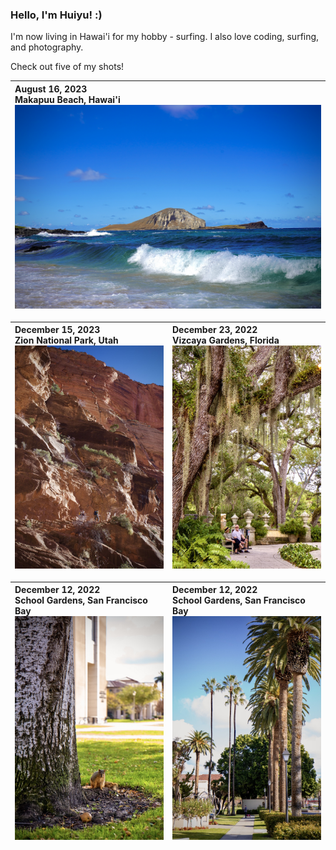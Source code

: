 ### Hello, I'm Huiyu! :)

I'm now living in Hawai'i for my hobby - surfing. I also love coding, surfing, and photography. 

Check out five of my shots!

<!-- <picture>
  <source media="(prefers-color-scheme: dark)" srcset="https://raw.githubusercontent.com/huiyuxie/huiyuxie/output/github-contribution-grid-snake-dark.svg">
  <source media="(prefers-color-scheme: light)" srcset="https://raw.githubusercontent.com/huiyuxie/huiyuxie/output/github-contribution-grid-snake.svg">
  <img alt="github contribution grid snake animation" src="https://raw.githubusercontent.com/huiyuxie/huiyuxie/output/github-contribution-grid-snake.svg">
</picture> -->

| August 16, 2023 <br> Makapuu Beach, Hawai'i <br> <img src="./sea.png" alt="sea" > |
|:---|


| December 15, 2023 <br> Zion National Park, Utah <br> <img src="./rock.png" alt="sea" > | December 23, 2022 <br> Vizcaya Gardens, Florida <br> <img src="./garden.png" alt="garden" > |
|:---|:---|

| December 12, 2022 <br> School Gardens, San Francisco Bay <br> <img src="./chichi.png" alt="rock" > | December 12, 2022 <br> School Gardens, San Francisco Bay <br> <img src="./tree.png" alt="tree" > |
|:---|:---|

<!--
**huiyuxie/huiyuxie** is a ✨ _special_ ✨ repository because its `README.md` (this file) appears on your GitHub profile.

Here are some ideas to get you started:

- 🔭 I’m currently working on ...
- 🌱 I’m currently learning ...
- 👯 I’m looking to collaborate on ...
- 🤔 I’m looking for help with ...
- 💬 Ask me about ...
- 📫 How to reach me: ...
- 😄 Pronouns: ...
- ⚡ Fun fact: ...
-->
